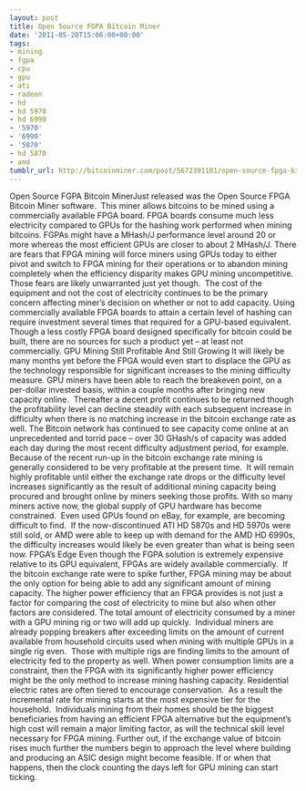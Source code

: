 ```yaml
---
layout: post
title: Open Source FGPA Bitcoin Miner
date: '2011-05-20T15:06:00+08:00'
tags:
- mining
- fgpa
- cpu
- gpu
- ati
- radeon
- hd
- hd 5970
- hd 6990
- '5970'
- '6990'
- '5870'
- hd 5870
- amd
tumblr_url: http://bitcoinminer.com/post/5672391181/open-source-fpga-bitcoin-miner-announced
---
```

Open Source FGPA Bitcoin MinerJust released was the Open Source FPGA Bitcoin Miner software.  This miner allows bitcoins to be mined using a commercially available FPGA board.
FPGA boards consume much less electricity compared to GPUs for the hashing work performed when mining bitcoins.
FGPAs might have a MHash/J performance level around 20 or more whereas the most efficient GPUs are closer to about 2 MHash/J.
There are fears that FPGA mining will force miners using GPUs today to either pivot and switch to FPGA mining for their operations or to abandon mining completely when the efficiency disparity makes GPU mining uncompetitive.
Those fears are likely unwarranted just yet though.  The cost of the equipment and not the cost of electricity continues to be the primary concern affecting miner’s decision on whether or not to add capacity.
Using commercially available FPGA boards to attain a certain level of hashing can require investment several times that required for a GPU-based equivalent.
Though a less costly FPGA board designed specifically for bitcoin could be built, there are no sources for such a product yet – at least not commercially.
GPU Mining Still Profitable And Still Growing
It will likely be many months yet before the FPGA would even start to displace the GPU as the technology responsible for significant increases to the mining difficulty measure.
GPU miners have been able to reach the breakeven point, on a per-dollar invested basis, within a couple months after bringing new capacity online.  Thereafter a decent profit continues to be returned though the profitability level can decline steadily with each subsequent increase in difficulty when there is no matching increase in the bitcoin exchange rate as well.
The Bitcoin network has continued to see capacity come online at an unprecedented and torrid pace – over 30 GHash/s of capacity was added each day during the most recent difficulty adjustment period, for example.
Because of the recent run-up in the bitcoin exchange rate mining is generally considered to be very profitable at the present time.  It will remain highly profitable until either the exchange rate drops or the difficulty level increases significantly as the result of additional mining capacity being procured and brought online by miners seeking those profits.
With so many miners active now, the global supply of GPU hardware has become constrained.  Even used GPUs found on eBay, for example, are becoming difficult to find.  If the now-discontinued ATI HD 5870s and HD 5970s were still sold, or AMD were able to keep up with demand for the AMD HD 6990s, the difficulty increases would likely be even greater than what is being seen now.
FPGA’s Edge
Even though the FGPA solution is extremely expensive relative to its GPU equivalent, FPGAs are widely available commercially.  If the bitcoin exchange rate were to spike further, FPGA mining may be about the only option for being able to add any significant amount of mining capacity.
The higher power efficiency that an FPGA provides is not just a factor for comparing the cost of electricity to mine but also when other factors are considered.
The total amount of electricity consumed by a miner with a GPU mining rig or two will add up quickly.  Individual miners are already popping breakers after exceeding limits on the amount of current available from household circuits used when mining with multiple GPUs in a single rig even.  Those with multiple rigs are finding limits to the amount of electricity fed to the property as well.
When power consumption limits are a constraint, then the FPGA with its significantly higher power efficiency might be the only method to increase mining hashing capacity.
Residential electric rates are often tiered to encourage conservation.  As a result the incremental rate for mining starts at the most expensive tier for the household.  Individuals mining from their homes should be the biggest beneficiaries from having an efficient FPGA alternative but the equipment’s high cost will remain a major limiting factor, as will the technical skill level necessary for FPGA mining.
Further out, if the exchange value of bitcoin rises much further the numbers begin to approach the level where building and producing an ASIC design might become feasible.
If or when that happens, then the clock counting the days left for GPU mining can start ticking.
